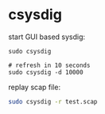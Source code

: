 # csysdig

start GUI based sysdig:
```
sudo csysdig

# refresh in 10 seconds
sudo csysdig -d 10000
```

replay scap file:
```bash
sudo csysdig -r test.scap
```

